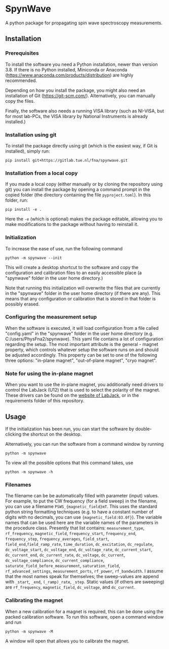 # SpynWave
A python package for propagating spin wave spectroscopy measurements.

## Installation
### Prerequisites
To install the software you need a Python installation, newer than version 3.8.
If there is no Python installed, Miniconda or Anaconda (https://www.anaconda.com/products/distribution) are highly recommended.

Depending on how you install the package, you might also need an installation of Git (https://git-scm.com/).
Alternatively, you can manually copy the files.

Finally, the software also needs a running VISA library (such as NI-VISA, but for most lab-PCs, the VISA library by National Instruments is already installed.)

### Installation using git
To install the package directly using git (which is the easiest way, if Git is installed), simply run:
```commandline
pip install git+https://gitlab.tue.nl/fna/spynwave.git
```

### Installation from a local copy
If you made a local copy (either manually or by cloning the repository using git) you can install the package by opening a command prompt in the copied folder (the directory containing the file `pyproject.toml`).
In this folder, run:
```commandline
pip install -e .
```
Here the `-e` (which is optional) makes the package editable, allowing you to make modifications to the package without having to reinstall it.

### Initialization
To increase the ease of use, run the following command
```commandline
python -m spynwave --init
```
This will create a desktop shortcut to the software and copy the configuration and calibration files to an easily accessible place (a "spynwave" folder in the user home directory.)

Note that running this initialization will overwrite the files that are currently in the "spynwave" folder in the user home directory (if there are any).
This means that any configuration or calibration that is stored in that folder is possibly erased.

### Configuring the measurement setup
When the software is executed, it will load configuration from a file called "config.yaml" in the "spynwave" folder in the user home directory (e.g. C:/users/PhysFna2/spynwave).
This yaml file contains a lot of configuration regarding the setup.
The most important attribute is the general - magnet property, which controls whatever setup the software runs on and should be adjusted accordingly.
This property can be set to one of the following three options: "in-plane magnet", "out-of-plane magnet", "cryo magnet".

### Note for using the in-plane magnet
When you want to use the in-plane magnet, you additionally need drivers to control the LabJack (U12) that is used to select the polarity of the magnet.
These drivers can be found on the [website of LabJack](https://labjack.com/pages/support?doc=/software-driver/installer-downloads/u12-software-installer-u12/), or in the requirements folder of this repository.

## Usage
If the initialization has been run, you can start the software by double-clicking the shortcut on the desktop.

Alternatively, you can run the software from a command window by running
```commandline
python -m spynwave
```

To view all the possible options that this command takes, use
```commandline
python -m spynwave -h
```

### Filenames
The filename can be be automatically filled with parameter (input) values. For example, to put the CW frequency (for a field sweep) in the filename, you can use a filename `PSWS_{magnetic_field}mT`.
This uses the standard python string formatting techniques (e.g. to have a constant number of digits with no decimals, you can use `{magnetic_field:03.0f}`).
The variable names that can be used here are the variable names of the parameters in the procedure class.
Presently that list contains:
`measurement_type`, `rf_frequency`, `magnetic_field`, `frequency_start`, `frequency_end`,
`frequency_step`, `frequency_averages`, `field_start`, `field_end`,`field_ramp_rate`,
`time_duration`, `dc_excitation`, `dc_regulate`, `dc_voltage_start`, `dc_voltage_end`,
`dc_voltage_rate`, `dc_current_start`, `dc_current_end`, `dc_current_rate`, `dc_voltage`,
`dc_current`, `dc_voltage_compliance`, `dc_current_compliance`, `saturate_field_before_measurement`,
`saturation_field`, `rf_advanced_settings`, `measurement_ports`, `rf_power`, `rf_bandwidth`.
I assume that the most names speak for themselves; the sweep-values are append with `_start`, `_end`, `(_ramp)_rate`, `_step`.
Static values (if others are sweeping) are `rf_frequency`, `magnetic_field`, `dc_voltage`, and `dc_current`.

### Calibrating the magnet
When a new calibration for a magnet is required, this can be done using the packed calibration software.
To run this software, open a command window and run
```commandline
python -m spynwave -M
```

A window will open that allows you to calibrate the magnet.
